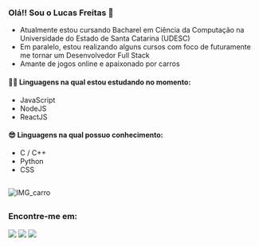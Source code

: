 ### Olá!! Sou o Lucas Freitas  👋

- Atualmente estou cursando Bacharel em Ciência da Computação na Universidade do Estado de Santa Catarina (UDESC)
- Em paralelo, estou realizando alguns cursos com foco de futuramente me tornar um Desenvolvedor Full Stack
- Amante de jogos online e apaixonado por carros

#### 🐱‍🚀 Linguagens na qual estou estudando no momento:
- JavaScript
- NodeJS
- ReactJS 

#### 😎 Linguagens na qual possuo conhecimento:
- C / C++
- Python
- CSS

##

<div>
  <img align="center" alt="IMG_carro" src="https://64.media.tumblr.com/21996c686e3958128a17819c70ea65cf/ddec1fd4ec904990-05/s2048x3072/63dd526de11317be2f269c76a8e8577569fe57e2.jpg">


  </div>

##

### Encontre-me em: 

<div>
  <a href="https://www.linkedin.com/in/lucas-eduardo-rosa-de-freitas-3b9993202/" target="_blank"><img src="https://img.shields.io/badge/LinkedIn-0077B5?style=for-the-badge&logo=linkedin&logoColor=white" target="_blank"></a>
  <a href="mailto:lucas_rfreitas@outlook.com.br" target="_blank"><img src="https://img.shields.io/badge/Microsoft_Outlook-0078D4?style=for-the-badge&logo=microsoft-outlook&logoColor=white" target="_blank"></a>
  <a href="https://www.instagram.com/kiinhaaas/" target="_blank"><img src="https://img.shields.io/badge/Instagram-E4405F?style=for-the-badge&logo=instagram&logoColor=white" target="_blank"></a>
  
</div>




